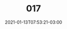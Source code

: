 ---
title: "017"
date: 2021-01-13T07:53:21-03:00
draft: false
autorias: ["Monica Rizzolli"]
plataformas: ["Processing"]
descricao: "Cria um rabisco em formato espiral com 100 pontos vetoriais."
autorias_url: ["https://sites.com"]
url: "/formas/017"
---